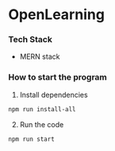 # OpenLearning

### Tech Stack
- MERN stack

### How to start the program

1. Install dependencies
```bash
npm run install-all
```

2. Run the code
```bash
npm run start
```